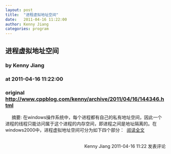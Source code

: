 ```yaml
---
layout: post
title:  "进程虚拟地址空间"
date:   2011-04-16 11:22:00
author: Kenny Jiang
categories: program
---
```


## 进程虚拟地址空间
### by Kenny Jiang
### at 2011-04-16 11:22:00
### original <http://www.cppblog.com/kenny/archive/2011/04/16/144346.html>

     摘要: 在windows操作系统中，每个进程都有自己的私有地址空间，因此一个进程的线程只能访问属于这个进程的内存空间，即进程之间是地址隔离的。在windows2000中，进程虚拟地址空间可分为如下四个部分：  <a href="http://www.cppblog.com/kenny/archive/2011/04/16/144346.html">阅读全文</a><img src="http://www.cppblog.com/kenny/aggbug/144346.html" width="1" height="1"><br><br><div align="right"><a style="text-decoration:none" href="http://www.cppblog.com/kenny/">Kenny Jiang</a> 2011-04-16 11:22 <a href="http://www.cppblog.com/kenny/archive/2011/04/16/144346.html#Feedback" style="text-decoration:none">发表评论</a></div>
